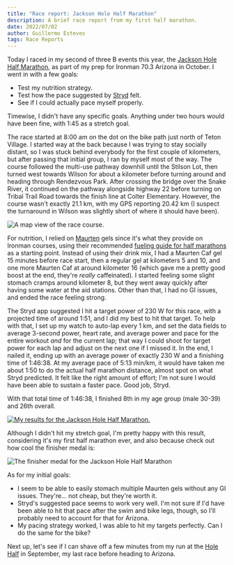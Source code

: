 ```yaml
---
title: "Race report: Jackson Hole Half Marathon"
description: A brief race report from my first half marathon.
date: 2022/07/02
author: Guillermo Esteves
tags: Race Reports
---
```


Today I raced in my second of three B events this year, the [Jackson Hole Half Marathon][jhhm], as part of my prep for Ironman 70.3 Arizona in October. I went in with a few goals:

[jhhm]: https://jhhalf.com/

* Test my nutrition strategy.
* Test how the pace suggested by [Stryd][stryd] felt.
* See if I could actually pace myself properly.

[stryd]: https://www.stryd.com

Timewise, I didn't have any specific goals. Anything under two hours would have been fine, with 1:45 as a stretch goal.

The race started at 8:00 am on the dot on the bike path just north of Teton Village. I started way at the back because I was trying to stay socially distant, so I was stuck behind everybody for the first couple of kilometers, but after passing that initial group, I ran by myself most of the way. The course followed the multi-use pathway downhill until the Stilson Lot, then turned west towards Wilson for about a kilometer before turning around and heading through Rendezvous Park. After crossing the bridge over the Snake River, it continued on the pathway alongside highway 22 before turning on Tribal Trail Road towards the finish line at Colter Elementary. However, the course wasn't exactly 21.1 km, with my GPS reporting 20.42 km (I suspect the turnaround in Wilson was slightly short of where it should have been).

![A map view of the race course.](blog/2022-07-02-race-report-jackson-hole-half-marathon/course.png)

For nutrition, I relied on [Maurten][maurten] gels since it's what they provide on Ironman courses, using their recommended [fueling guide for half marathons][fg] as a starting point. Instead of using their drink mix, I had a Maurten Caf gel 15 minutes before race start, then a regular gel at kilometers 5 and 10, and one more Maurten Caf at around kilometer 16 (which gave me a pretty good boost at the end, they're *really* caffeinated). I started feeling some slight stomach cramps around kilometer 8, but they went away quickly after having some water at the aid stations. Other than that, I had no GI issues, and ended the race feeling strong.

[maurten]: https://www.maurten.com/
[fg]: https://www.maurten.com/fuelguide/run/half-marathon

The Stryd app suggested I hit a target power of 230 W for this race, with a projected time of around 1:51, and I did my best to hit that target. To help with that, I set up my watch to auto-lap every 1 km, and set the data fields to average 3-second power, heart rate, and average power and pace for the entire workout *and* for the current lap; that way I could shoot for target power for each lap and adjust on the next one if I missed it. In the end, I nailed it, ending up with an average power of exactly 230 W and a finishing time of 1:46:38. At my average pace of 5:13 min/km, it would have taken me about 1:50 to do the actual half marathon distance, almost spot on what Stryd predicted. It felt like the right amount of effort; I'm not sure I would have been able to sustain a faster pace. Good job, Stryd.

With that total time of 1:46:38, I finished 8th in my age group (male 30-39) and 26th overall.

[![My results for the Jackson Hole Half Marathon.](blog/2022-07-02-race-report-jackson-hole-half-marathon/results.png)][results]

[results]: https://www.athlinks.com/event/64848/results/Event/1021549/Course/2259589/Bib/7

Although I didn't hit my stretch goal, I'm pretty happy with this result, considering it's my first half marathon ever, and also because check out how cool the finisher medal is:

![The finisher medal for the Jackson Hole Half Marathon](blog/2022-07-02-race-report-jackson-hole-half-marathon/IMG_5616.jpeg)

As for my initial goals:

* I seem to be able to easily stomach multiple Maurten gels without any GI issues. They're… not cheap, but they're worth it.
* Stryd's suggested pace seems to work very well. I'm not sure if I'd have been able to hit that pace after the swim and bike legs, though, so I'll probably need to account for that for Arizona.
* My pacing strategy worked, I was able to hit my targets perfectly. Can I do the same for the bike?

Next up, let's see if I can shave off a few minutes from my run at the [Hole Half][hh] in September, my last race before heading to Arizona.

[hh]: https://www.jacksonholemarathon.com/hole-half
